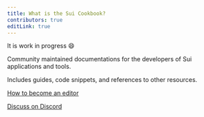 ```yaml
---
title: What is the Sui Cookbook?
contributors: true
editLink: true
---
```


It is work in progress :smile:

Community maintained documentations for the developers of Sui applications and tools.

Includes guides, code snippets, and references to other resources.

[<i class="iconfont icon-arrow"></i> How to become an editor](../community/editors.md)

[<i class="iconfont icon-arrow"></i> Discuss on Discord](https://discord.com/invite/Erb6SwsVbH)

